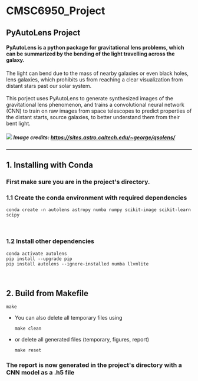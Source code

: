# CMSC6950_Project

## PyAutoLens Project
#### PyAutoLens is a python package for gravitational lens problems, which can be summarized by the bending of the light travelling across the galaxy. 
The light can bend due to the mass of nearby galaxies or even black holes, lens galaxies, which prohibits us from reaching a clear visualization from distant stars past our solar system. 
<br><br>
This porject uses PyAutoLens to generate synthesized images of the gravitational lens phenomenon, and trains a convolutional neural network (CNN) to train on raw images from space telescopes to predict properties of the distant starts, source galaxies, to better understand them from their bent light.
<br>


##### ![](https://sites.astro.caltech.edu/~george/qsolens/lensillustration.jpg) Image credits: https://sites.astro.caltech.edu/~george/qsolens/
---

## 1. Installing with Conda
### First make sure you are in the project's directory.
### 1.1 Create the conda environment with required dependencies
```
conda create -n autolens astropy numba numpy scikit-image scikit-learn scipy
```
<br>

### 1.2 Install other dependencies
```
conda activate autolens
pip install --upgrade pip
pip install autolens --ignore-installed numba llvmlite
```
<br>


## 2. Build from Makefile
```
make
```
* You can also delete all temporary files using
    ```
    make clean
    ```
* or delete all generated files (temporary, figures, report)
  ```
  make reset
  ```

### The report is now generated in the project's directory with a CNN model as a .h5 file